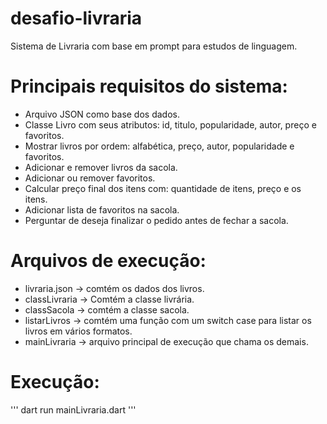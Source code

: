 # desafio-livraria
Sistema de Livraria com base em prompt para estudos de linguagem.

# Principais requisitos do sistema:
- Arquivo JSON como base dos dados.
- Classe Livro com seus atributos: id, titulo, popularidade, autor, preço e favoritos.
- Mostrar livros por ordem: alfabética, preço, autor, popularidade e favoritos.
- Adicionar e remover livros da sacola.
- Adicionar ou remover favoritos.
- Calcular preço final dos itens com: quantidade de itens, preço e os itens.
- Adicionar lista de favoritos na sacola.
- Perguntar de deseja finalizar o pedido antes de fechar a sacola.

# Arquivos de execução:
- livraria.json -> comtém os dados dos livros.
- classLivraria -> Comtém a classe livrária.
- classSacola -> comtém a classe sacola.
- listarLivros -> comtém uma função com um switch case para listar os livros em vários formatos.
- mainLivraria -> arquivo principal de execução que chama os demais. 

# Execução:
'''
dart run mainLivraria.dart
'''